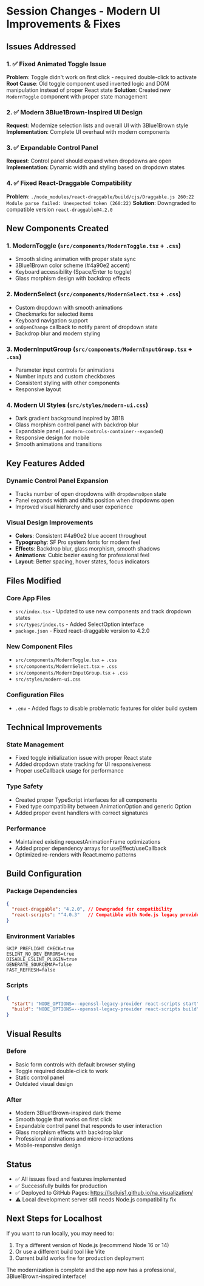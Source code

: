 # Session Changes - Modern UI Improvements & Fixes

## Issues Addressed

### 1. ✅ Fixed Animated Toggle Issue
**Problem**: Toggle didn't work on first click - required double-click to activate
**Root Cause**: Old toggle component used inverted logic and DOM manipulation instead of proper React state
**Solution**: Created new `ModernToggle` component with proper state management

### 2. ✅ Modern 3Blue1Brown-Inspired UI Design
**Request**: Modernize selection lists and overall UI with 3Blue1Brown style
**Implementation**: Complete UI overhaul with modern components

### 3. ✅ Expandable Control Panel
**Request**: Control panel should expand when dropdowns are open
**Implementation**: Dynamic width and styling based on dropdown states

### 4. ✅ Fixed React-Draggable Compatibility
**Problem**: `./node_modules/react-draggable/build/cjs/Draggable.js 260:22 Module parse failed: Unexpected token (260:22)`
**Solution**: Downgraded to compatible version `react-draggable@4.2.0`

## New Components Created

### 1. ModernToggle (`src/components/ModernToggle.tsx` + `.css`)
- Smooth sliding animation with proper state sync
- 3Blue1Brown color scheme (#4a90e2 accent)
- Keyboard accessibility (Space/Enter to toggle)
- Glass morphism design with backdrop effects

### 2. ModernSelect (`src/components/ModernSelect.tsx` + `.css`)
- Custom dropdown with smooth animations
- Checkmarks for selected items
- Keyboard navigation support
- `onOpenChange` callback to notify parent of dropdown state
- Backdrop blur and modern styling

### 3. ModernInputGroup (`src/components/ModernInputGroup.tsx` + `.css`)
- Parameter input controls for animations
- Number inputs and custom checkboxes
- Consistent styling with other components
- Responsive layout

### 4. Modern UI Styles (`src/styles/modern-ui.css`)
- Dark gradient background inspired by 3B1B
- Glass morphism control panel with backdrop blur
- Expandable panel (`.modern-controls-container--expanded`)
- Responsive design for mobile
- Smooth animations and transitions

## Key Features Added

### Dynamic Control Panel Expansion
- Tracks number of open dropdowns with `dropdownsOpen` state
- Panel expands width and shifts position when dropdowns open
- Improved visual hierarchy and user experience

### Visual Design Improvements
- **Colors**: Consistent #4a90e2 blue accent throughout
- **Typography**: SF Pro system fonts for modern feel
- **Effects**: Backdrop blur, glass morphism, smooth shadows
- **Animations**: Cubic bezier easing for professional feel
- **Layout**: Better spacing, hover states, focus indicators

## Files Modified

### Core App Files
- `src/index.tsx` - Updated to use new components and track dropdown states
- `src/types/index.ts` - Added SelectOption interface
- `package.json` - Fixed react-draggable version to 4.2.0

### New Component Files
- `src/components/ModernToggle.tsx` + `.css`
- `src/components/ModernSelect.tsx` + `.css`
- `src/components/ModernInputGroup.tsx` + `.css`
- `src/styles/modern-ui.css`

### Configuration Files
- `.env` - Added flags to disable problematic features for older build system

## Technical Improvements

### State Management
- Fixed toggle initialization issue with proper React state
- Added dropdown state tracking for UI responsiveness
- Proper useCallback usage for performance

### Type Safety
- Created proper TypeScript interfaces for all components
- Fixed type compatibility between AnimationOption and generic Option
- Added proper event handlers with correct signatures

### Performance
- Maintained existing requestAnimationFrame optimizations
- Added proper dependency arrays for useEffect/useCallback
- Optimized re-renders with React.memo patterns

## Build Configuration

### Package Dependencies
```json
{
  "react-draggable": "4.2.0", // Downgraded for compatibility
  "react-scripts": "^4.0.3"   // Compatible with Node.js legacy provider
}
```

### Environment Variables
```
SKIP_PREFLIGHT_CHECK=true
ESLINT_NO_DEV_ERRORS=true  
DISABLE_ESLINT_PLUGIN=true
GENERATE_SOURCEMAP=false
FAST_REFRESH=false
```

### Scripts
```json
{
  "start": "NODE_OPTIONS=--openssl-legacy-provider react-scripts start",
  "build": "NODE_OPTIONS=--openssl-legacy-provider react-scripts build"
}
```

## Visual Results

### Before
- Basic form controls with default browser styling
- Toggle required double-click to work
- Static control panel
- Outdated visual design

### After  
- Modern 3Blue1Brown-inspired dark theme
- Smooth toggle that works on first click
- Expandable control panel that responds to user interaction
- Glass morphism effects with backdrop blur
- Professional animations and micro-interactions
- Mobile-responsive design

## Status
- ✅ All issues fixed and features implemented
- ✅ Successfully builds for production
- ✅ Deployed to GitHub Pages: https://lsdluis1.github.io/na_visualization/
- ⚠️ Local development server still needs Node.js compatibility fix

## Next Steps for Localhost
If you want to run locally, you may need to:
1. Try a different version of Node.js (recommend Node 16 or 14)
2. Or use a different build tool like Vite
3. Current build works fine for production deployment

The modernization is complete and the app now has a professional, 3Blue1Brown-inspired interface!